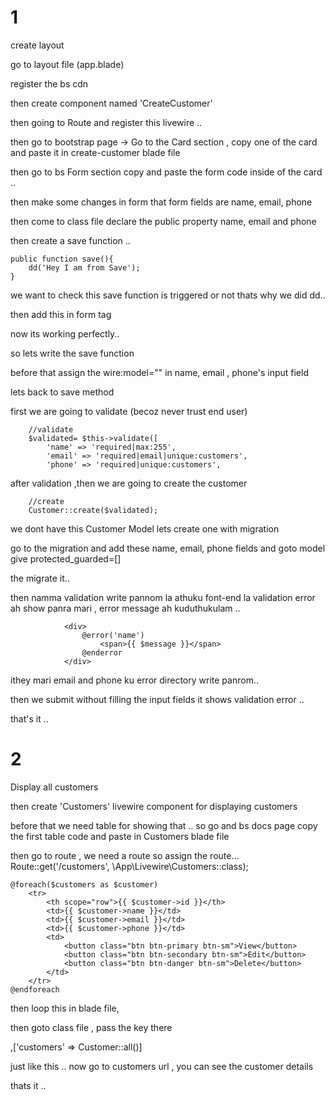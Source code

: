 # 1

create layout 

go to layout file (app.blade)

register the bs cdn

then create component named 'CreateCustomer'

then going to Route and register this livewire .. 

then go to bootstrap page -> Go to the Card section , copy one of the card and paste it in create-customer blade file 

then go to bs Form section copy and paste the form code inside of the card .. 

then make some changes in form that form fields are name, email, phone 

then come to class file declare the public property name, email and phone

then create a save function .. 

    public function save(){
        dd('Hey I am from Save');
    }

we want to check this save function is triggered or not thats why we did dd.. 

then add this in form tag         <form wire:click.prevent="save">

now its working perfectly.. 

so lets write the save function

before that assign the wire:model="" in name, email , phone's input field

lets back to save method 

first we are going to validate (becoz never trust end user)

        //validate
        $validated= $this->validate([
            'name' => 'required|max:255',
            'email' => 'required|email|unique:customers',
            'phone' => 'required|unique:customers',

after validation ,then we are going to create the customer

        //create
        Customer::create($validated);

we dont have this Customer Model lets create one with migration

go to the migration and add these name, email, phone fields and goto model give protected_guarded=[]

the migrate it.. 

then namma validation write pannom la athuku font-end la validation error ah show panra mari , error message ah kuduthukulam ..


                <div>
                    @error('name')
                        <span>{{ $message }}</span>
                    @enderror
                </div>

ithey mari email and phone ku error directory write panrom.. 

then we submit without filling the input fields it shows validation error .. 

that's it .. 

# 2

Display all customers

then create 'Customers' livewire component for displaying customers

before that we need table for showing that .. so go and bs docs page copy the first table code and paste in Customers blade file 

then go to route , we need a route so assign the route... Route::get('/customers', \App\Livewire\Customers::class);


    @foreach($customers as $customer)
        <tr>
            <th scope="row">{{ $customer->id }}</th>
            <td>{{ $customer->name }}</td>
            <td>{{ $customer->email }}</td>
            <td>{{ $customer->phone }}</td>
            <td>
                <button class="btn btn-primary btn-sm">View</button>
                <button class="btn btn-secondary btn-sm">Edit</button>
                <button class="btn btn-danger btn-sm">Delete</button>
            </td>
        </tr>
    @endforeach

then loop this in blade file, 

then goto class file , pass the key there

,['customers' => Customer::all()]

just like this .. now go to customers url , you can see the customer details 

thats it .. 




